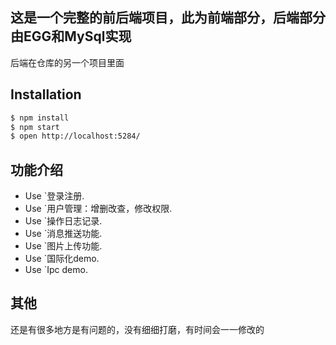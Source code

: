 ## 这是一个完整的前后端项目，此为前端部分，后端部分由EGG和MySql实现

后端在仓库的另一个项目里面

## Installation

```bash
$ npm install
$ npm start
$ open http://localhost:5284/
```

## 功能介绍

- Use `登录注册.
- Use `用户管理：增删改查，修改权限.
- Use `操作日志记录.
- Use `消息推送功能.
- Use `图片上传功能.
- Use `国际化demo.
- Use `Ipc demo.

## 其他

还是有很多地方是有问题的，没有细细打磨，有时间会一一修改的
